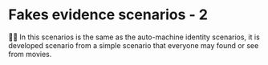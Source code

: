 # Fakes evidence scenarios - 2
🧸💬 In this scenarios is the same as the auto-machine identity scenarios, it is developed scenario from a simple scenario that everyone may found or see from movies.
